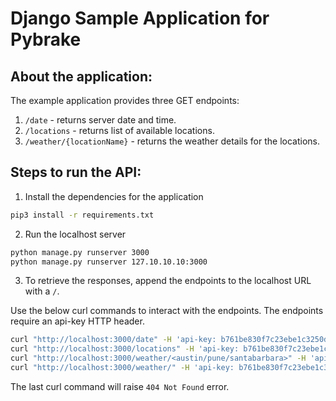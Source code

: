 # Django Sample Application for Pybrake

## About the application:

The example application provides three GET endpoints:

1. `/date` - returns server date and time. 
2. `/locations` - returns list of available locations. 
3. `/weather/{locationName}` - returns the weather details for the locations.


## Steps to run the API:

1. Install the dependencies for the application

```bash
pip3 install -r requirements.txt
```

2.  Run the localhost server

```bash
python manage.py runserver 3000
python manage.py runserver 127.10.10.10:3000
```

3. To retrieve the responses, append the endpoints to the localhost URL with a `/`.

Use the below curl commands to interact with the endpoints. The endpoints require an api-key HTTP header.

```bash
curl "http://localhost:3000/date" -H 'api-key: b761be830f7c23ebe1c3250d42c43673' 
curl "http://localhost:3000/locations" -H 'api-key: b761be830f7c23ebe1c3250d42c43673' 
curl "http://localhost:3000/weather/<austin/pune/santabarbara>" -H 'api-key: b761be830f7c23ebe1c3250d42c43673' 
curl "http://localhost:3000/weather/" -H 'api-key: b761be830f7c23ebe1c3250d42c43673'
```

  
The last curl command will raise `404 Not Found` error.

